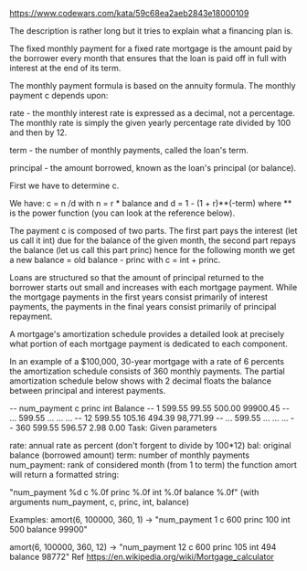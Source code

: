https://www.codewars.com/kata/59c68ea2aeb2843e18000109

The description is rather long but it tries to explain what a financing plan is.

The fixed monthly payment for a fixed rate mortgage is the amount paid by the borrower every month that ensures that the loan is paid off in full with interest at the end of its term.

The monthly payment formula is based on the annuity formula. The monthly payment c depends upon:

rate - the monthly interest rate is expressed as a decimal, not a percentage. The monthly rate is simply the given yearly percentage rate divided by 100 and then by 12.

term - the number of monthly payments, called the loan's term.

principal - the amount borrowed, known as the loan's principal (or balance).

First we have to determine c.

We have: c = n /d with n = r * balance and d = 1 - (1 + r)**(-term) where ** is the power function (you can look at the reference below).

The payment c is composed of two parts. The first part pays the interest (let us call it int) due for the balance of the given month, the second part repays the balance (let us call this part princ) hence for the following month we get a new balance = old balance - princ with c = int + princ.

Loans are structured so that the amount of principal returned to the borrower starts out small and increases with each mortgage payment. While the mortgage payments in the first years consist primarily of interest payments, the payments in the final years consist primarily of principal repayment.

A mortgage's amortization schedule provides a detailed look at precisely what portion of each mortgage payment is dedicated to each component.

In an example of a $100,000, 30-year mortgage with a rate of 6 percents the amortization schedule consists of 360 monthly payments. The partial amortization schedule below shows with 2 decimal floats the balance between principal and interest payments.

--	num_payment	c	princ	int	Balance
--	1	599.55	99.55	500.00	99900.45
--	...	599.55	...	...	...
--	12	599.55	105.16	494.39	98,771.99
--	...	599.55	...	...	...
--	360	599.55	596.57	2.98	0.00
Task:
Given parameters

rate: annual rate as percent (don't forgent to divide by 100*12)
bal: original balance (borrowed amount) 
term: number of monthly payments
num_payment: rank of considered month (from 1 to term)
the function amort will return a formatted string:

"num_payment %d c %.0f princ %.0f int %.0f balance %.0f" (with arguments num_payment, c, princ, int, balance)

Examples:
amort(6, 100000, 360, 1) ->
"num_payment 1 c 600 princ 100 int 500 balance 99900"

amort(6, 100000, 360, 12) ->
"num_payment 12 c 600 princ 105 int 494 balance 98772"
Ref
https://en.wikipedia.org/wiki/Mortgage_calculator

